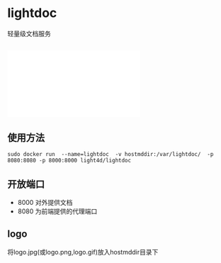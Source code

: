 # lightdoc
轻量级文档服务

## ![概述](doc/prd.md)
## 使用方法
```
sudo docker run  --name=lightdoc  -v hostmddir:/var/lightdoc/  -p 8080:8080 -p 8000:8000 light4d/lightdoc
``` 
 ## 开放端口
 * 8000 
对外提供文档
 * 8080
 为前端提供的代理端口
 ## logo
 将logo.jpg(或logo.png,logo.gif)放入hostmddir目录下
 



